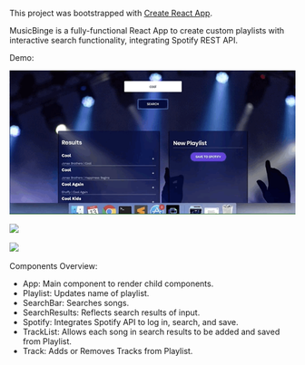 This project was bootstrapped with [Create React App](https://github.com/facebook/create-react-app).

MusicBinge is a fully-functional React App to create custom playlists with interactive search functionality, integrating Spotify REST API.

Demo:

![](demo1.gif)

![](demo2.gif)

![](demo3.gif)

Components Overview:
- App: Main component to render child components.
- Playlist: Updates name of playlist.
- SearchBar: Searches songs.
- SearchResults: Reflects search results of input.
- Spotify: Integrates Spotify API to log in, search, and save.
- TrackList: Allows each song in search results to be added and saved from Playlist.
- Track: Adds or Removes Tracks from Playlist.
